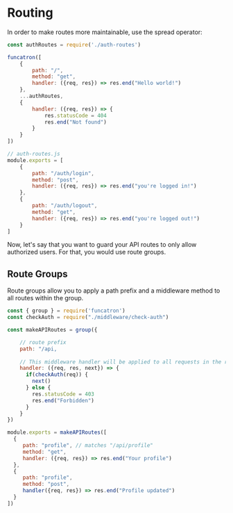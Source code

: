 # Routing

In order to make routes more maintainable, use the spread operator:

```javascript
const authRoutes = require('./auth-routes')

funcatron([
    {
        path: "/",
        method: "get",
        handler: ({req, res}) => res.end("Hello world!")
    },
    ...authRoutes,
    {
        handler: ({req, res}) => {
            res.statusCode = 404
            res.end("Not found")
        }
    }
])
```

```javascript
// auth-routes.js
module.exports = [
    {
        path: "/auth/login",
        method: "post",
        handler: ({req, res}) => res.end("you're logged in!")
    }, 
    {
        path: "/auth/logout",
        method: "get",
        handler: ({req, res}) => res.end("you're logged out!")
    }
]
```

Now, let's say that you want to guard your API routes to only allow authorized users. For that, you would use route groups.

## Route Groups

Route groups allow you to apply a path prefix and a middleware method to all routes within the group.



```javascript
const { group } = require('funcatron')
const checkAuth = require("./middleware/check-auth")

const makeAPIRoutes = group({

    // route prefix
    path: "/api,
    
    // This middleware handler will be applied to all requests in the route group
    handler: ({req, res, next}) => {
      if(checkAuth(req)) {
        next()
      } else {
        res.statusCode = 403
        res.end("Forbidden")
      }
    }
})

module.exports = makeAPIRoutes([
  {
     path: "profile", // matches "/api/profile"
     method: "get",
     handler: ({req, res}) => res.end("Your profile")
  },
  {
     path: "profile",
     method: "post",
     handler({req, res}) => res.end("Profile updated")
  }
])
```



